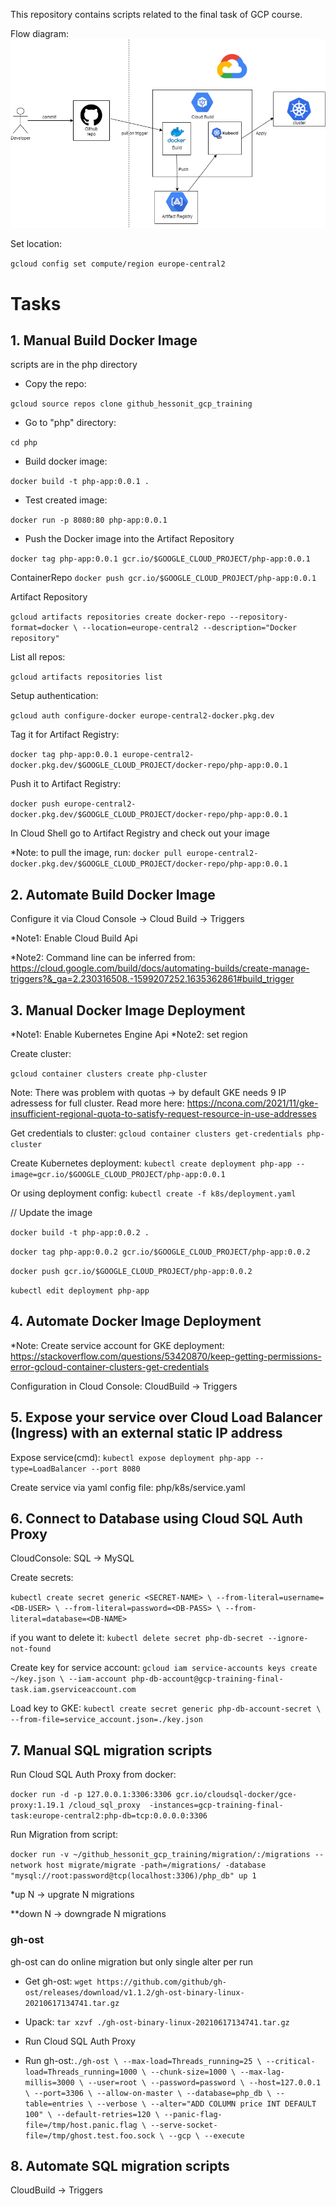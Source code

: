 This repository contains scripts related to the final task of GCP course.


Flow diagram:
![Flow diagram](./Flow.png)

Set location:

`gcloud config set compute/region europe-central2`


# Tasks
## 1. Manual Build Docker Image
scripts are in the php directory

- Copy the repo: 

`gcloud source repos clone github_hessonit_gcp_training`

- Go to "php" directory:

`cd php`

- Build docker image:

`docker build -t php-app:0.0.1 .`

- Test created image:

`docker run -p 8080:80 php-app:0.0.1 `

- Push the Docker image into the Artifact Repository

`docker tag php-app:0.0.1 gcr.io/$GOOGLE_CLOUD_PROJECT/php-app:0.0.1`

ContainerRepo `docker push gcr.io/$GOOGLE_CLOUD_PROJECT/php-app:0.0.1`

Artifact Repository

`gcloud artifacts repositories create docker-repo --repository-format=docker \
--location=europe-central2 --description="Docker repository"`

List all repos:

`gcloud artifacts repositories list`

Setup authentication:

`gcloud auth configure-docker europe-central2-docker.pkg.dev`


Tag it for Artifact Registry:

`docker tag php-app:0.0.1
europe-central2-docker.pkg.dev/$GOOGLE_CLOUD_PROJECT/docker-repo/php-app:0.0.1`

Push it to Artifact Registry:

`docker push europe-central2-docker.pkg.dev/$GOOGLE_CLOUD_PROJECT/docker-repo/php-app:0.0.1`

In Cloud Shell go to Artifact Registry and check out your image

*Note: to pull the image, run: `docker pull europe-central2-docker.pkg.dev/$GOOGLE_CLOUD_PROJECT/docker-repo/php-app:0.0.1`

## 2. Automate Build Docker Image 
Configure it via Cloud Console -> Cloud Build -> Triggers

*Note1: Enable Cloud Build Api

*Note2: Command line can be inferred from: https://cloud.google.com/build/docs/automating-builds/create-manage-triggers?&_ga=2.230316508.-1599207252.1635362861#build_trigger

## 3. Manual Docker Image Deployment
*Note1: Enable Kubernetes Engine Api
*Note2: set region

Create cluster:

`gcloud container clusters create php-cluster`

Note: There was problem with quotas -> by default GKE needs 9 IP adressess for full cluster. Read more here: https://ncona.com/2021/11/gke-insufficient-regional-quota-to-satisfy-request-resource-in-use-addresses


Get credentials to cluster:
`gcloud container clusters get-credentials php-cluster`

Create Kubernetes deployment:
`kubectl create deployment php-app --image=gcr.io/$GOOGLE_CLOUD_PROJECT/php-app:0.0.1`

Or using deployment config:
`kubectl create -f k8s/deployment.yaml`

// Update the image

`docker build -t php-app:0.0.2 .`

`docker tag php-app:0.0.2 gcr.io/$GOOGLE_CLOUD_PROJECT/php-app:0.0.2`

`docker push gcr.io/$GOOGLE_CLOUD_PROJECT/php-app:0.0.2`

`kubectl edit deployment php-app`

## 4. Automate Docker Image Deployment
*Note: Create service account for GKE deployment: https://stackoverflow.com/questions/53420870/keep-getting-permissions-error-gcloud-container-clusters-get-credentials

Configuration in Cloud Console: CloudBuild -> Triggers

## 5. Expose your service over Cloud Load Balancer (Ingress) with an external static IP address

Expose service(cmd):
`kubectl expose deployment php-app --type=LoadBalancer --port 8080`

Create service via yaml config file: php/k8s/service.yaml

## 6. Connect to Database using Cloud SQL Auth Proxy 
CloudConsole: SQL -> MySQL

Create secrets:

`kubectl create secret generic <SECRET-NAME> \
    --from-literal=username=<DB-USER> \
    --from-literal=password=<DB-PASS> \
    --from-literal=database=<DB-NAME>`


if you want to delete it:
`kubectl delete secret php-db-secret --ignore-not-found`

Create key for service account:
`gcloud iam service-accounts keys create ~/key.json \
  --iam-account php-db-account@gcp-training-final-task.iam.gserviceaccount.com`

Load key to GKE:
`kubectl create secret generic php-db-account-secret \
--from-file=service_account.json=./key.json`


## 7. Manual SQL migration scripts 

Run Cloud SQL Auth Proxy from docker:

`docker run -d -p 127.0.0.1:3306:3306 gcr.io/cloudsql-docker/gce-proxy:1.19.1 /cloud_sql_proxy  -instances=gcp-training-final-task:europe-central2:php-db=tcp:0.0.0.0:3306`

Run Migration from script:

`docker run -v ~/github_hessonit_gcp_training/migration/:/migrations --network host migrate/migrate -path=/migrations/ -database "mysql://root:password@tcp(localhost:3306)/php_db" up 1`

*up N -> upgrate N migrations

**down N -> downgrade N migrations


### gh-ost
gh-ost can do online migration but only single alter per run

- Get gh-ost:
`wget https://github.com/github/gh-ost/releases/download/v1.1.2/gh-ost-binary-linux-20210617134741.tar.gz`

- Upack:
`tar xzvf ./gh-ost-binary-linux-20210617134741.tar.gz`

- Run Cloud SQL Auth Proxy
- Run gh-ost:`./gh-ost \
  --max-load=Threads_running=25 \
  --critical-load=Threads_running=1000 \
  --chunk-size=1000 \
  --max-lag-millis=3000 \
  --user=root \
  --password=password \
  --host=127.0.0.1 \
  --port=3306 \
  --allow-on-master \
  --database=php_db \
  --table=entries \
  --verbose \
  --alter="ADD COLUMN price INT DEFAULT 100" \
  --default-retries=120 \
  --panic-flag-file=/tmp/host.panic.flag \
  --serve-socket-file=/tmp/ghost.test.foo.sock \
  --gcp \
  --execute`


## 8. Automate SQL migration scripts 

CloudBuild -> Triggers




